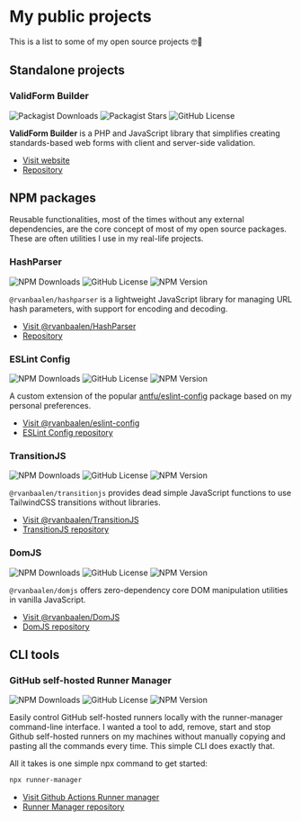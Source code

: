 # My public projects

This is a list to some of my open source projects 🤓🍕

## Standalone projects

### ValidForm Builder

![Packagist Downloads](https://img.shields.io/packagist/dt/validformbuilder/validformbuilder)
![Packagist Stars](https://img.shields.io/packagist/stars/validformbuilder/validformbuilder)
![GitHub License](https://img.shields.io/github/license/validformbuilder/validformbuilder)

**ValidForm Builder** is a PHP and JavaScript library that simplifies creating standards-based web forms with client and server-side validation.

- [Visit website](https://validformbuilder.org)
- [Repository](https://github.com/validformbuilder/validformbuilder)

## NPM packages
Reusable functionalities, most of the times without any external dependencies,
are the core concept of most of my open source packages. These are often
utilities I use in my real-life projects.

### HashParser
![NPM Downloads](https://img.shields.io/npm/d18m/%40rvanbaalen%2Fhashparser)
![GitHub License](https://img.shields.io/github/license/rvanbaalen/hashparser)
![NPM Version](https://img.shields.io/npm/v/%40rvanbaalen%2Fhashparser)

`@rvanbaalen/hashparser` is a lightweight JavaScript library for managing URL hash parameters, with support for encoding and decoding.

- [Visit @rvanbaalen/HashParser](https://hashparser.js.org)
- [Repository](https://github.com/rvanbaalen/hashparser)

### ESLint Config
![NPM Downloads](https://img.shields.io/npm/d18m/%40rvanbaalen%2Feslint-config)
![GitHub License](https://img.shields.io/github/license/rvanbaalen/eslint-config)
![NPM Version](https://img.shields.io/npm/v/%40rvanbaalen%2Feslint-config)

A custom extension of the popular [antfu/eslint-config](https://github.com/antfu/eslint-config) 
package based on my personal preferences.

- [Visit @rvanbaalen/eslint-config](https://robinvanbaalen.nl/eslint-config/)<br/>
- [ESLint Config repository](https://github.com/rvanbaalen/eslint-config)

### TransitionJS
![NPM Downloads](https://img.shields.io/npm/d18m/%40rvanbaalen%2Ftransitionjs)
![GitHub License](https://img.shields.io/github/license/rvanbaalen/transitionjs)
![NPM Version](https://img.shields.io/npm/v/%40rvanbaalen%2Ftransitionjs)

`@rvanbaalen/transitionjs` provides dead simple JavaScript functions to use TailwindCSS transitions without libraries.

- [Visit @rvanbaalen/TransitionJS](https://robinvanbaalen.nl/transitionjs)
- [TransitionJS repository](https://github.com/rvanbaalen/transitionjs)

### DomJS
![NPM Downloads](https://img.shields.io/npm/d18m/%40rvanbaalen%2Fdomjs)
![GitHub License](https://img.shields.io/github/license/rvanbaalen/domjs)
![NPM Version](https://img.shields.io/npm/v/%40rvanbaalen%2Fdomjs)

`@rvanbaalen/domjs` offers zero-dependency core DOM manipulation utilities in vanilla JavaScript.

- [Visit @rvanbaalen/DomJS](https://robinvanbaalen.nl/domjs)
- [DomJS repository](https://github.com/rvanbaalen/domjs)

## CLI tools

### GitHub self-hosted Runner Manager

![NPM Downloads](https://img.shields.io/npm/d18m/runner-manager)
![GitHub License](https://img.shields.io/github/license/rvanbaalen/runner-manager)
![NPM Version](https://img.shields.io/npm/v/runner-manager)

Easily control GitHub self-hosted runners locally with the runner-manager command-line interface.
I wanted a tool to add, remove, start and stop Github self-hosted runners on my machines without
manually copying and pasting all the commands every time. This simple CLI does exactly that. 

All it takes is one simple npx command to get started:

```bash
npx runner-manager
```

- [Visit Github Actions Runner manager](https://robinvanbaalen.nl/runner-manager/)
- [Runner Manager repository](https://github.com/rvanbaalen/runner-manager)
